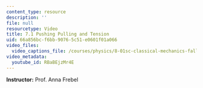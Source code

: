 ```yaml
---
content_type: resource
description: ''
file: null
resourcetype: Video
title: 7.1 Pushing Pulling and Tension
uid: 66a856bc-f6bb-9076-5c51-e0601f01a066
video_files:
  video_captions_file: /courses/physics/8-01sc-classical-mechanics-fall-2016/week-2-newtons-laws/7.1-pushing-pulling-and-tension/7.1-pushing-pulling-and-tension/RBaBEjzMr4E.vtt
video_metadata:
  youtube_id: RBaBEjzMr4E
---
```


**Instructor:** Prof. Anna Frebel